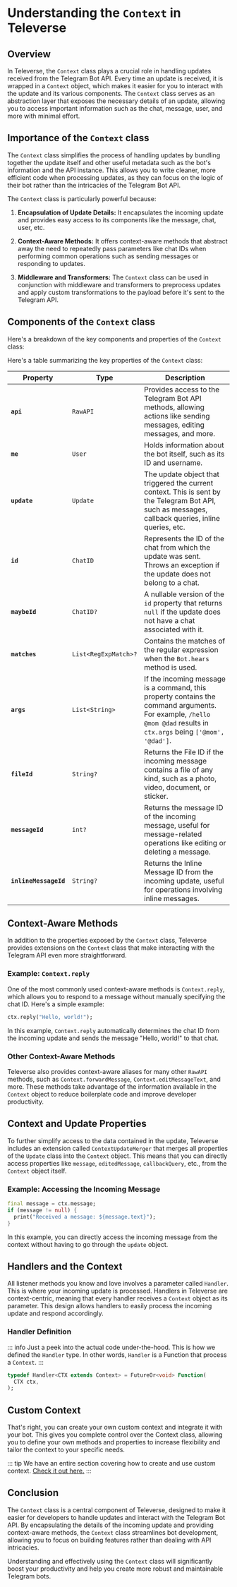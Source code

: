 # Understanding the `Context` in Televerse

## Overview

In Televerse, the `Context` class plays a crucial role in handling updates received from the Telegram Bot API. Every time an update is received, it is wrapped in a `Context` object, which makes it easier for you to interact with the update and its various components. The `Context` class serves as an abstraction layer that exposes the necessary details of an update, allowing you to access important information such as the chat, message, user, and more with minimal effort.

## Importance of the `Context` class

The `Context` class simplifies the process of handling updates by bundling together the update itself and other useful metadata such as the bot's information and the API instance. This allows you to write cleaner, more efficient code when processing updates, as they can focus on the logic of their bot rather than the intricacies of the Telegram Bot API.

The `Context` class is particularly powerful because:

1. **Encapsulation of Update Details:** It encapsulates the incoming update and provides easy access to its components like the message, chat, user, etc.

2. **Context-Aware Methods:** It offers context-aware methods that abstract away the need to repeatedly pass parameters like chat IDs when performing common operations such as sending messages or responding to updates.

3. **Middleware and Transformers:** The `Context` class can be used in conjunction with middleware and transformers to preprocess updates and apply custom transformations to the payload before it's sent to the Telegram API.

## Components of the `Context` class

Here's a breakdown of the key components and properties of the `Context` class:

Here's a table summarizing the key properties of the `Context` class:

| **Property**        | **Type**            | **Description** |
| --- | --- | --- |
| **`api`**        | `RawAPI`               | Provides access to the Telegram Bot API methods, allowing actions like sending messages, editing messages, and more. |
| **`me`**         | `User`                 | Holds information about the bot itself, such as its ID and username. |
| **`update`**     | `Update`               | The update object that triggered the current context. This is sent by the Telegram Bot API, such as messages, callback queries, inline queries, etc. |
| **`id`**         | `ChatID`               | Represents the ID of the chat from which the update was sent. Throws an exception if the update does not belong to a chat. |
| **`maybeId`**    | `ChatID?`              | A nullable version of the `id` property that returns `null` if the update does not have a chat associated with it. |
| **`matches`**    | `List<RegExpMatch>?`   | Contains the matches of the regular expression when the `Bot.hears` method is used. |
| **`args`**       | `List<String>`         | If the incoming message is a command, this property contains the command arguments. For example, `/hello @mom @dad` results in `ctx.args` being `['@mom', '@dad']`. |
| **`fileId`**     | `String?`              | Returns the File ID if the incoming message contains a file of any kind, such as a photo, video, document, or sticker. |
| **`messageId`**  | `int?`                 | Returns the message ID of the incoming message, useful for message-related operations like editing or deleting a message. |
| **`inlineMessageId`** | `String?`         | Returns the Inline Message ID from the incoming update, useful for operations involving inline messages.|

## Context-Aware Methods

In addition to the properties exposed by the `Context` class, Televerse provides extensions on the `Context` class that make interacting with the Telegram API even more straightforward.

### Example: `Context.reply`
One of the most commonly used context-aware methods is `Context.reply`, which allows you to respond to a message without manually specifying the chat ID. Here's a simple example:

```dart
ctx.reply("Hello, world!");
```

In this example, `Context.reply` automatically determines the chat ID from the incoming update and sends the message "Hello, world!" to that chat.

### Other Context-Aware Methods
Televerse also provides context-aware aliases for many other `RawAPI` methods, such as `Context.forwardMessage`, `Context.editMessageText`, and more. These methods take advantage of the information available in the `Context` object to reduce boilerplate code and improve developer productivity.

## Context and Update Properties

To further simplify access to the data contained in the update, Televerse includes an extension called `ContextUpdateMerger` that merges all properties of the `Update` class into the `Context` object. This means that you can directly access properties like `message`, `editedMessage`, `callbackQuery`, etc., from the `Context` object itself.

### Example: Accessing the Incoming Message

```dart
final message = ctx.message;
if (message != null) {
  print("Received a message: ${message.text}");
}
```

In this example, you can directly access the incoming message from the context without having to go through the `update` object.

## Handlers and the Context

All listener methods you know and love involves a parameter called `Handler`. This is where your incoming update is processed. Handlers in Televerse are context-centric, meaning that every handler receives a `Context` object as its parameter. This design allows handlers to easily process the incoming update and respond accordingly.

### Handler Definition

::: info
Just a peek into the actual code under-the-hood. This is how we defined the `Handler` type. In other words, `Handler` is a Function that process a `Context`.
:::


```dart
typedef Handler<CTX extends Context> = FutureOr<void> Function(
  CTX ctx,
);
```

## Custom Context
That's right, you can create your own custom context and integrate it with your bot. This gives you complete control over the Context class, allowing you to define your own methods and properties to increase flexibility and tailor the context to your specific needs.

::: tip
We have an entire section covering how to create and use custom context. [Check it out here.](/advanced/custom-context)
:::

## Conclusion

The `Context` class is a central component of Televerse, designed to make it easier for developers to handle updates and interact with the Telegram Bot API. By encapsulating the details of the incoming update and providing context-aware methods, the `Context` class streamlines bot development, allowing you to focus on building features rather than dealing with API intricacies.

Understanding and effectively using the `Context` class will significantly boost your productivity and help you create more robust and maintainable Telegram bots.